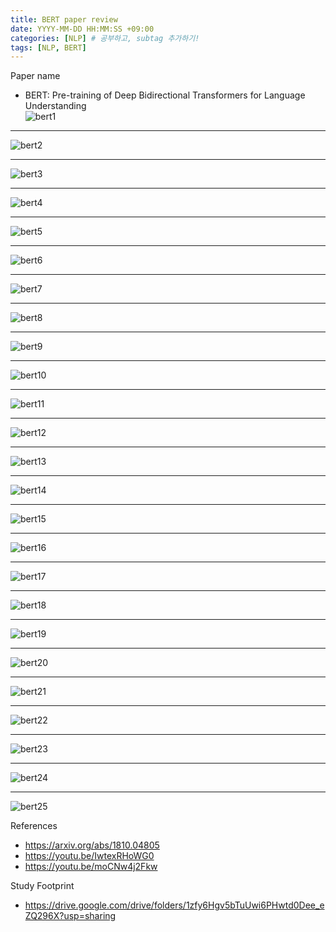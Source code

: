 ```yaml
---
title: BERT paper review
date: YYYY-MM-DD HH:MM:SS +09:00
categories: [NLP] # 공부하고, subtag 추가하기!
tags: [NLP, BERT]
---
```


Paper name  
- BERT: Pre-training of Deep Bidirectional Transformers for Language Understanding  
![bert1](/assets/img/BERT_paper_review/slide1.JPG)

* * *

![bert2](/assets/img/BERT_paper_review/slide2.JPG)

* * *

![bert3](/assets/img/BERT_paper_review/slide3.JPG)

* * *

![bert4](/assets/img/BERT_paper_review/slide4.JPG)

* * *

![bert5](/assets/img/BERT_paper_review/slide5.JPG)

* * *

![bert6](/assets/img/BERT_paper_review/slide6.JPG)

* * *

![bert7](/assets/img/BERT_paper_review/slide7.JPG)

* * *

![bert8](/assets/img/BERT_paper_review/slide8.JPG)

* * *

![bert9](/assets/img/BERT_paper_review/slide9.JPG)

* * *

![bert10](/assets/img/BERT_paper_review/slide10.JPG)

* * *

![bert11](/assets/img/BERT_paper_review/slide11.JPG)

* * *

![bert12](/assets/img/BERT_paper_review/slide12.JPG)

* * *

![bert13](/assets/img/BERT_paper_review/slide13.JPG)

* * *

![bert14](/assets/img/BERT_paper_review/slide14.JPG)

* * *

![bert15](/assets/img/BERT_paper_review/slide15.JPG)

* * *

![bert16](/assets/img/BERT_paper_review/slide16.JPG)

* * *

![bert17](/assets/img/BERT_paper_review/slide17.JPG)

* * *

![bert18](/assets/img/BERT_paper_review/slide18.JPG)

* * *

![bert19](/assets/img/BERT_paper_review/slide19.JPG)

* * *

![bert20](/assets/img/BERT_paper_review/slide20.JPG)

* * *

![bert21](/assets/img/BERT_paper_review/slide21.JPG)

* * *

![bert22](/assets/img/BERT_paper_review/slide22.JPG)

* * *

![bert23](/assets/img/BERT_paper_review/slide23.JPG)

* * *

![bert24](/assets/img/BERT_paper_review/slide24.JPG)

* * *

![bert25](/assets/img/BERT_paper_review/slide25.JPG)

References  
- https://arxiv.org/abs/1810.04805
- https://youtu.be/IwtexRHoWG0
- https://youtu.be/moCNw4j2Fkw

Study Footprint
- https://drive.google.com/drive/folders/1zfy6Hgv5bTuUwi6PHwtd0Dee_eZQ296X?usp=sharing